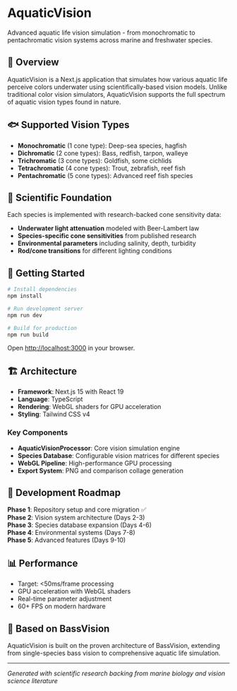 # AquaticVision

Advanced aquatic life vision simulation - from monochromatic to pentachromatic vision systems across marine and freshwater species.

## 🌊 Overview

AquaticVision is a Next.js application that simulates how various aquatic life perceive colors underwater using scientifically-based vision models. Unlike traditional color vision simulators, AquaticVision supports the full spectrum of aquatic vision types found in nature.

## 🐟 Supported Vision Types

- **Monochromatic** (1 cone type): Deep-sea species, hagfish
- **Dichromatic** (2 cone types): Bass, redfish, tarpon, walleye  
- **Trichromatic** (3 cone types): Goldfish, some cichlids
- **Tetrachromatic** (4 cone types): Trout, zebrafish, reef fish
- **Pentachromatic** (5 cone types): Advanced reef fish species

## 🔬 Scientific Foundation

Each species is implemented with research-backed cone sensitivity data:
- **Underwater light attenuation** modeled with Beer-Lambert law
- **Species-specific cone sensitivities** from published research
- **Environmental parameters** including salinity, depth, turbidity
- **Rod/cone transitions** for different lighting conditions

## 🚀 Getting Started

```bash
# Install dependencies
npm install

# Run development server
npm run dev

# Build for production
npm run build
```

Open [http://localhost:3000](http://localhost:3000) in your browser.

## 🏗️ Architecture

- **Framework**: Next.js 15 with React 19
- **Language**: TypeScript
- **Rendering**: WebGL shaders for GPU acceleration
- **Styling**: Tailwind CSS v4

### Key Components

- **AquaticVisionProcessor**: Core vision simulation engine
- **Species Database**: Configurable vision matrices for different species
- **WebGL Pipeline**: High-performance GPU processing
- **Export System**: PNG and comparison collage generation

## 🌊 Development Roadmap

**Phase 1**: Repository setup and core migration ✅  
**Phase 2**: Vision system architecture (Days 2-3)  
**Phase 3**: Species database expansion (Days 4-6)  
**Phase 4**: Environmental systems (Days 7-8)  
**Phase 5**: Advanced features (Days 9-10)

## 📊 Performance

- Target: <50ms/frame processing
- GPU acceleration with WebGL shaders
- Real-time parameter adjustment
- 60+ FPS on modern hardware

## 🧬 Based on BassVision

AquaticVision is built on the proven architecture of BassVision, extending from single-species bass vision to comprehensive aquatic life simulation.

---

*Generated with scientific research backing from marine biology and vision science literature*